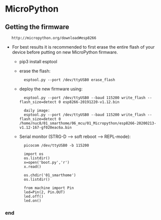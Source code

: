 # MicroPython
## Getting the firmware
       http://micropython.org/download#esp8266

- For best results it is recommended to first erase the entire flash
   of your device before putting on new MicroPython firmware.

   - pip3 install esptool
   - erase the flash:
      
           esptool.py --port /dev/ttyUSB0 erase_flash

   - deploy the new firmware using:
   
           esptool.py --port /dev/ttyUSB0 --baud 115200 write_flash --flash_size=detect 0 esp8266-20191220-v1.12.bin
           
           daily image:
           esptool.py --port /dev/ttyUSB0 --baud 115200 write_flash --flash_size=detect 0 /home/nuc8/01_smarthome/06_mcu/01_Micropython/esp8266-20200213-v1.12-167-gf020eac6a.bin

   - Serial monitor (STRG-D --> soft reboot --> REPL-mode):
   
           picocom /dev/ttyUSB0 -b 115200
              
           import os
           os.listdir()
           x=open('boot.py','r')
           x.read()
           
           os.chdir('01_smarthome')
           os.listdir()

           from machine import Pin
           led=Pin(2, Pin.OUT)
           led.off()
           led.on()
### end